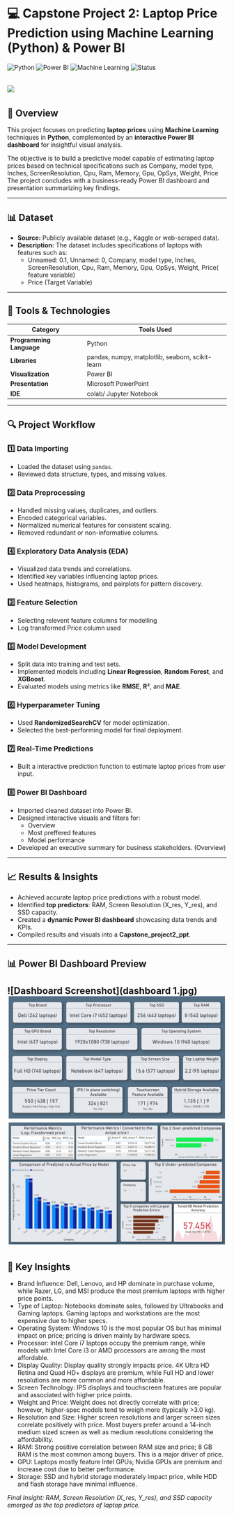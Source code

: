 # 💻 Capstone Project 2: Laptop Price Prediction using Machine Learning (Python) & Power BI  

![Python](https://img.shields.io/badge/Python-3.x-blue?logo=python)
![Power BI](https://img.shields.io/badge/Power%20BI-Visualization-yellow?logo=power-bi)
![Machine Learning](https://img.shields.io/badge/Machine%20Learning-Modeling-green?logo=scikitlearn)
![Status](https://img.shields.io/badge/Status-Completed-brightgreen)

![](img1.jpg)
---

## 📘 Overview  
This project focuses on predicting **laptop prices** using **Machine Learning** techniques in **Python**, complemented by an **interactive Power BI dashboard** for insightful visual analysis.  

The objective is to build a predictive model capable of estimating laptop prices based on technical specifications such as Company, model type, Inches, ScreenResolution, Cpu, Ram, Memory, Gpu, OpSys, Weight, Price  
The project concludes with a business-ready Power BI dashboard and presentation summarizing key findings.  

---

## 📊 Dataset  
- **Source:** Publicly available dataset (e.g., Kaggle or web-scraped data).  
- **Description:** The dataset includes specifications of laptops with features such as:  
  - Unnamed: 0.1, Unnamed: 0, Company, model type, Inches, ScreenResolution, Cpu, Ram, Memory, Gpu, OpSys, Weight, Price( feature variable) 
  - Price (Target Variable)  

---

## 🧰 Tools & Technologies  
| Category | Tools Used |
|-----------|-------------|
| **Programming Language** | Python |
| **Libraries** | pandas, numpy, matplotlib, seaborn, scikit-learn |
| **Visualization** | Power BI |
| **Presentation** | Microsoft PowerPoint |
| **IDE** | colab/ Jupyter Notebook  |

---

## 🔍 Project Workflow  

### 1️⃣ Data Importing  
- Loaded the dataset using `pandas`.  
- Reviewed data structure, types, and missing values.  

### 2️⃣ Data Preprocessing  
- Handled missing values, duplicates, and outliers.  
- Encoded categorical variables.  
- Normalized numerical features for consistent scaling.
- Removed redundant or non-informative columns.  


### 4️⃣ Exploratory Data Analysis (EDA)  
- Visualized data trends and correlations.  
- Identified key variables influencing laptop prices.  
- Used heatmaps, histograms, and pairplots for pattern discovery.

### 3️⃣ Feature Selection
- Selecting relevent feature columns for modelling
- Log transformed Price column used

### 5️⃣ Model Development  
- Split data into training and test sets.  
- Implemented models including **Linear Regression**, **Random Forest**, and **XGBoost**.  
- Evaluated models using metrics like **RMSE**, **R²**, and **MAE**.  

### 6️⃣ Hyperparameter Tuning  
- Used **RandomizedSearchCV** for model optimization.  
- Selected the best-performing model for final deployment.  

### 7️⃣ Real-Time Predictions  
- Built a interactive prediction function to estimate laptop prices from user input.  

### 8️⃣ Power BI Dashboard  
- Imported cleaned dataset into Power BI.  
- Designed interactive visuals and filters for:  
  -  Overview
  - Most preffered features
  - Model performance
- Developed an executive summary for business stakeholders. (Overview)

---

## 📈 Results & Insights  
- Achieved accurate laptop price predictions with a robust model.  
- Identified **top predictors**: RAM, Screen Resolution (X_res, Y_res), and SSD capacity.  
- Created a **dynamic Power BI dashboard** showcasing data trends and KPIs.  
- Compiled results and visuals into a **Capstone_project2_ppt**.  

---

## 📊 Power BI Dashboard Preview   
![Dashboard Screenshot](dashboard 1.jpg)
![Dashboard Screenshot](dashboard2.jpg)
![Dashboard Screenshot](dashboard3.jpg)
---

## 🚀 Key Insights

- Brand Influence: Dell, Lenovo, and HP dominate in purchase volume, while Razer, LG, and MSI produce the most premium laptops with higher price points.
- Type of Laptop: Notebooks dominate sales, followed by Ultrabooks and Gaming laptops. Gaming laptops and workstations are the most expensive due to higher specs.
- Operating System: Windows 10 is the most popular OS but has minimal impact on price; pricing is driven mainly by hardware specs.
- Processor: Intel Core i7 laptops occupy the premium range, while models with Intel Core i3 or AMD processors are among the most affordable.
- Display Quality: Display quality strongly impacts price. 4K Ultra HD Retina and Quad HD+ displays are premium, while Full HD and lower resolutions are more common and more affordable.
- Screen Technology: IPS displays and touchscreen features are popular and associated with higher price points.
- Weight and Price: Weight does not directly correlate with price; however, higher-spec models tend to weigh more (typically >3.0 kg).
- Resolution and Size: Higher screen resolutions and larger screen sizes correlate positively with price. Most buyers prefer around a 14-inch medium sized screen as well as medium resolutions considering the affordability.
- RAM: Strong positive correlation between RAM size and price; 8 GB RAM is the most common among buyers. This is a major driver of price.
- GPU: Laptops mostly feature Intel GPUs; Nvidia GPUs are premium and increase cost due to better performance.
- Storage:  SSD and hybrid storage moderately impact price, while HDD and flash storage have minimal influence.

*Final Insight: RAM, Screen Resolution (X_res, Y_res), and SSD capacity emerged as the top predictors of laptop price.*
